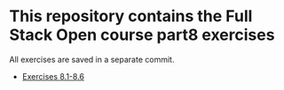 # This repository contains the Full Stack Open course part8 exercises

All exercises are saved in a separate commit.

- [Exercises 8.1-8.6](./library-backend/)
